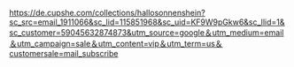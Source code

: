 https://de.cupshe.com/collections/hallosonnenshein?sc_src=email_1911066&sc_lid=115851968&sc_uid=KF9W9pGkw6&sc_llid=1&sc_customer=59045632874873&utm_source=google＆utm_medium=email＆utm_campaign=sale＆utm_content=vip＆utm_term=us＆customersale=mail_subscribe
